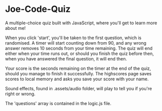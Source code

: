# Joe-Code-Quiz
A multiple-choice quiz built with JavaScript, where you'll get to learn more about me!

When you click 'start', you'll be taken to the first question, which is randomised. A timer will start counting down from 90, and any wrong answer removes 10 seconds from your time remaining. The quiz will end either when your time runs out, or should you finish the quiz before then, when you have answered the final question, it will end then. 

Your score is the seconds remaining on the timer at the end of the quiz, should you manage to finish it successfully. The highscores page saves scores to local memory and asks you save your score with your name. 

Sound effects, found in .assets/audio folder, will play to tell you if you're right or wrong.

The 'questions' array is contained in the logic.js file.
